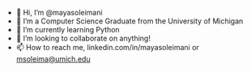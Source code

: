 - 👋 Hi, I’m @mayasoleimani
- 👀 I’m a Computer Science Graduate from the University of Michigan
- 🌱 I’m currently learning Python
- 💞️ I’m looking to collaborate on anything!
- 📫 How to reach me, linkedin.com/in/mayasoleimani or msoleima@umich.edu

<!---
mayasoleimani/mayasoleimani is a ✨ special ✨ repository because its `README.md` (this file) appears on your GitHub profile.
You can click the Preview link to take a look at your changes.
--->
